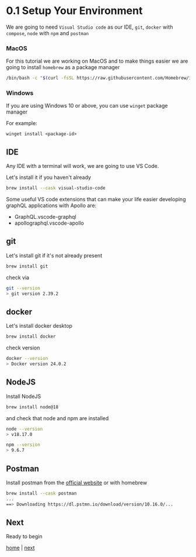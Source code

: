 # 0.1 Setup Your Environment

We are going to need `Visual Studio code` as our IDE, `git`, `docker` with `compose`, `node` with `npm` and `postman`

### MacOS

For this tutorial we are working on MacOS and to make things easier we are going to install `homebrew` as a package manager

```bash
/bin/bash -c "$(curl -fsSL https://raw.githubusercontent.com/Homebrew/install/master/install.sh)"
```

### Windows

If you are using Windows 10 or above, you can use `winget` package manager

For example:

```poweshell
winget install <package-id>
```

## IDE

Any IDE with a terminal will work, we are going to use VS Code. 

Let's install it if you haven't already

```bash
brew install --cask visual-studio-code
```

Some useful VS code extensions that can make your life easier developing graphQL applications with Apollo are:

* GraphQL.vscode-graphql
* apollographql.vscode-apollo


## git

Let's install git if it's not already present

```bash
brew install git
```

check via 

```bash
git --version
> git version 2.39.2
```

## docker

Let's install docker desktop

```bash
brew install docker
```

check version

```bash
docker --version
> Docker version 24.0.2
```

## NodeJS

Install NodeJS

```bash
brew install node@18
```

and check that node and npm are installed

```bash
node --version
> v18.17.0
```

```bash
npm --version
> 9.6.7
```

## Postman

Install postman from the [official website]() or with homebrew

```bash
brew install --cask postman
...
==> Downloading https://dl.pstmn.io/download/version/10.16.0/...
```

## Next

Ready to begin

[home](../readme.md) | [next](./1_2_create_react-native-project.md)
